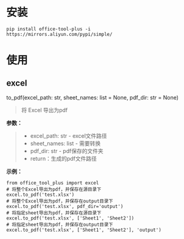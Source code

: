 # 安装
```shell
pip install office-tool-plus -i https://mirrors.aliyun.com/pypi/simple/
```

# 使用
## excel
to_pdf(excel_path: str, sheet_names: list = None, pdf_dir: str = None) 
> 将 Excel 导出为pdf

**参数：**
> - excel_path: str - excel文件路径
> - sheet_names: list - 需要转换
> - pdf_dir: str - pdf保存的文件夹
> - return：生成的pdf文件路径

**示例：**
```shell
from office_tool_plus import excel
# 将整个Excel导出为pdf，并保存在源目录下
excel.to_pdf('test.xlsx')
# 将整个Excel导出为pdf，并保存在output目录下
excel.to_pdf('test.xlsx', pdf_dir='output')
# 将指定sheet导出为pdf，并保存在源目录下
excel.to_pdf('test.xlsx', ['Sheet1', 'Sheet2'])
# 将指定sheet导出为pdf，并保存在output目录下
excel.to_pdf('test.xlsx', ['Sheet1', 'Sheet2'], 'output')
```


